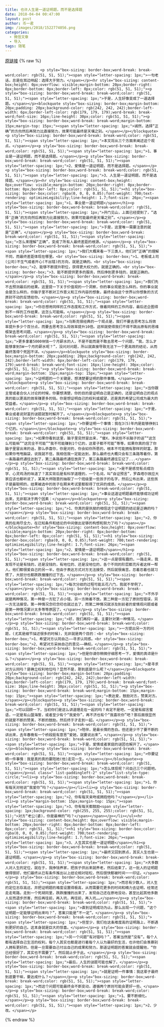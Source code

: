 ```yaml
---
title: 也许人生是一道证明题，而不是选择题
date: 2018-04-04 00:47:00
layout: post
author: 币一君
img: /images/2018/1522774056.png
categories:
  - 微信文章
  - 导入
tags: 随笔
---
```


[原链接](http://mp.weixin.qq.com/s?__biz=MzU4NjA0ODc0MQ==&amp;mid=2247484218&amp;idx=1&amp;sn=2778c7811192b1b53ceb43ac214e29a5&amp;chksm=fd8076b0caf7ffa6fd6cc3b14aae3d7d506a6ef45d9dab9fc417274b03bcdb95f2202d8a4955&amp;scene=27#wechat_redirect)
{% raw %}

                    

                    
                    
                    
                    <p style="box-sizing: border-box;word-break: break-word;color: rgb(51, 51, 51);"><span style="letter-spacing: 1px;">一句老话，总是在耳边响起：选择大于努力。</span></p><hr style="box-sizing: content-box;height: 0px;overflow: visible;margin-bottom: 20px;border-right: 0px;border-bottom: 0px;border-left: 0px;color: rgb(51, 51, 51);"><p style="box-sizing: border-box;word-break: break-word;color: rgb(51, 51, 51);"><span style="letter-spacing: 1px;">于是，人生好像变成了一道选择题。</span></p><blockquote style="box-sizing: border-box;margin-bottom: 20px;padding: 20px;background-color: rgb(242, 242, 242);border-left-width: 6px;border-left-color: rgb(179, 179, 179);word-break: break-word;font-size: 16px;line-height: 30px;color: rgb(51, 51, 51);"><p style="box-sizing: border-box;word-break: break-word;margin-bottom: 15px;margin-top: 15px;"><span style="letter-spacing: 1px;">诚然，选择“正确”的方向然后再努力比直接努力，效果可能最终是天壤之别。</span></p></blockquote><p style="box-sizing: border-box;word-break: break-word;color: rgb(51, 51, 51);"><span style="letter-spacing: 1px;">本文将从三个方面来阐述这个观点。</span></p><p style="box-sizing: border-box;word-break: break-word;color: rgb(51, 51, 51);"><span style="letter-spacing: 1px;">1、事业是一道证明题，而不是选择题。</span></p><p style="box-sizing: border-box;word-break: break-word;color: rgb(51, 51, 51);"><span style="letter-spacing: 1px;">2、爱情是一道证明题，而不是选择题。</span></p><p style="box-sizing: border-box;word-break: break-word;color: rgb(51, 51, 51);"><span style="letter-spacing: 1px;">3、人生是一道证明题，而不是选择题。</span></p><hr style="box-sizing: content-box;height: 0px;overflow: visible;margin-bottom: 20px;border-right: 0px;border-bottom: 0px;border-left: 0px;color: rgb(51, 51, 51);"><h1 style="box-sizing: border-box;color: rgba(0, 0, 0, 0.85);font-weight: 700;text-rendering: optimizeLegibility;line-height: 1.7;font-size: 26px;"><span style="letter-spacing: 1px;">1、事业是一道证明题</span></h1><p style="box-sizing: border-box;word-break: break-word;color: rgb(51, 51, 51);"><span style="letter-spacing: 1px;">开门见山，上面已经提到了，“选择‘正确’的方向然后再努力比直接努力，效果可能最终是天壤之别”。</span></p><p style="box-sizing: border-box;word-break: break-word;color: rgb(51, 51, 51);"><span style="letter-spacing: 1px;">于是，这里唯一需要注意的就是“正确”。</span></p><p style="box-sizing: border-box;word-break: break-word;color: rgb(51, 51, 51);"><span style="letter-spacing: 1px;">怎么来理解“正确”，变成了所有人最终差距的根源。</span></p><p style="box-sizing: border-box;word-break: break-word;color: rgb(51, 51, 51);"><span style="letter-spacing: 1px;">我们大概来看一下三类人，他们对“正确”的理解不同，而最终差距体现在哪里。<br style="box-sizing: border-box;">1、老板或上司(公司)不生气或者开心(不出错)的方向，就是正确的。<br style="box-sizing: border-box;">2、能够不断提升职位，获得更大权力的，就是正确的。<br style="box-sizing: border-box;">3、能不断提供更多的服务，然后挣到更多钱的，就是正确的。</span></p><p style="box-sizing: border-box;word-break: break-word;color: rgb(51, 51, 51);"><span style="letter-spacing: 1px;">我们先不去预测最后的结果。这里提一下关于价值观的一个洞察，你的事业观是怎么样的，你的事业就会是怎么样的，你脑子里不断对工作意义和工作内容的想象，最终会由这个世界以你想象的方式原封不动的反馈给你。</span></p><p style="box-sizing: border-box;word-break: break-word;color: rgb(51, 51, 51);"><span style="letter-spacing: 1px;">你总想用同样的工作态度和工作方式，做着同样的工作内容，最后还企图得到不一样的工作结果，这怎么可能嘛。</span></p><p style="box-sizing: border-box;word-break: break-word;color: rgb(51, 51, 51);"><span style="letter-spacing: 1px;">马斯克很经典的一个观点是，我们不要去思考怎么将效率提升多少个百分点，而要去思考怎么将效率提升10倍。这样就使得我们不得不跳出原有的思维框架去思考问题。</span></p><p style="box-sizing: border-box;word-break: break-word;color: rgb(51, 51, 51);"><span style="letter-spacing: 1px;">更多拿着5000块钱一个月薪水的人，不是不能而是不敢去思考一个问题，“我，怎么才能够拿到5W一个月的薪水呢？”，没问对问题，所以就直接导致无法下一个更高效的结论，从而最终落得个死因不详。</span></p><blockquote style="box-sizing: border-box;margin-bottom: 20px;padding: 20px;background-color: rgb(242, 242, 242);border-left-width: 6px;border-left-color: rgb(179, 179, 179);word-break: break-word;font-size: 16px;line-height: 30px;color: rgb(51, 51, 51);"><p style="box-sizing: border-box;word-break: break-word;margin-bottom: 15px;margin-top: 15px;"><span style="letter-spacing: 1px;">证明题的一个关键是，想清楚要证明的那件事情。</span></p></blockquote><p style="box-sizing: border-box;word-break: break-word;color: rgb(51, 51, 51);"><span style="letter-spacing: 1px;">当你跟主管或者合伙人讨论的时候，你要想清楚，你的目的是证明自己是正确的，还是证明自己的观点真的能以更高的效率赚更多的钱。你是想证明自己的权利或威望，还是真的希望公司成为最大的受益者。</span></p><p style="box-sizing: border-box;word-break: break-word;color: rgb(51, 51, 51);"><span style="letter-spacing: 1px;">于是，事业或者说财富的谜题就暂时解开了。</span></p><blockquote><p style="box-sizing: border-box;word-break: break-word;color: rgb(51, 51, 51);"><span style="letter-spacing: 1px;">你要证明一个事情：我在3(5)年内是能够挣到1个亿的。</span></p></blockquote><p style="box-sizing: border-box;word-break: break-word;color: rgb(51, 51, 51);"><span style="letter-spacing: 1px;">如果你看到这里，脑子里突然冒出来，“傻X，净说些不长脑子的话”“这怎么可能嘛”“这完全不可能”“我不可能赚到1个亿的，这辈子都不可能”等等，如果你真的信了你脑子里冒出来的话，那么恭喜你，你是对的，你会如你所愿的，根本不可能拥有那样的财富。那如果你甩甩脑袋，说我就不信，我相信我一定能达到，那么最终也大概只会有三条路等着你，第一条路最终通往达到了，第二条路最终通往放弃了，第三条路最终通往忘记了...</span></p><p style="box-sizing: border-box;word-break: break-word;color: rgb(51, 51, 51);"><span style="letter-spacing: 1px;">是不是感觉有点成功学、心灵鸡汤的味道了？其实背后是有科学道理的，一个名词，叫“自证预言”，罗森塔尔效应大家应该也都听说了，某某大师随意的抽取了一个班级里一些孩子的名字，然后公布出来，这些孩子是最聪明的，结果被选中的孩子在期末考试里都取得了优异的成绩。</span></p><p style="box-sizing: border-box;word-break: break-word;color: rgb(51, 51, 51);"><span style="letter-spacing: 1px;">事业这道证明题最终能够成功证明出来，无非取决于两个因素：</span></p><blockquote><p style="box-sizing: border-box;word-break: break-word;color: rgb(51, 51, 51);"><span style="letter-spacing: 1px;">1、你真的是执拗的相信这个证明题的结论是正确的吗？</span></p><p style="box-sizing: border-box;word-break: break-word;color: rgb(51, 51, 51);"><span style="letter-spacing: 1px;">2、你真的在用尽全力，在已知条件和结论的中间做出足够的构想和努力了吗？</span></p></blockquote><hr style="box-sizing: content-box;height: 0px;overflow: visible;margin-bottom: 20px;border-right: 0px;border-bottom: 0px;border-left: 0px;color: rgb(51, 51, 51);"><h1 style="box-sizing: border-box;color: rgba(0, 0, 0, 0.85);font-weight: 700;text-rendering: optimizeLegibility;line-height: 1.7;font-size: 26px;"><span style="letter-spacing: 1px;">2、爱情是一道证明题</span></h1><p style="box-sizing: border-box;word-break: break-word;color: rgb(51, 51, 51);"><span style="letter-spacing: 1px;">这一点是很有趣的，一路走来，我发现不论是有钱的，还是没钱的，有地位的、还是没地位的，各个不同的阶层都充斥者这样一帮人。他们都很爱自己的另一半，但由于表达方式对方无法接受，然后就很痛苦，忍着忍着也就习惯了，大部分也都跌跌撞撞的过下去。</span></p><p style="box-sizing: border-box;word-break: break-word;color: rgb(51, 51, 51);"><span style="letter-spacing: 1px;">每次分歧的过程可能五花八门，我就不举例了。</span></p><p style="box-sizing: border-box;word-break: break-word;color: rgb(51, 51, 51);"><span style="letter-spacing: 1px;">不外乎就是两种情况，第一种是一方犯了点小错，另一方揪着不放。第二种是一方犯了原则性错误，另一方无法接受。第一种情况念叨念叨也就过去了，而第二种情况就涉及到前者的爱情观问题或者是第一种情况累计太多等等原因了。</span></p><p style="box-sizing: border-box;word-break: break-word;color: rgb(51, 51, 51);"><span style="letter-spacing: 1px;">好，我们再捋一遍，主要针对第一种情况。</span></p><p style="box-sizing: border-box;word-break: break-word;color: rgb(51, 51, 51);"><span style="letter-spacing: 1px;">一方提出另一方的问题，(尤其是细节描述很多的时候)，无非就是两个目的：<br style="box-sizing: border-box;">1、希望对方认同自己——寻求认同感。<br style="box-sizing: border-box;">2、希望对方采纳自己的意见——确权。</span></p><p style="box-sizing: border-box;word-break: break-word;color: rgb(51, 51, 51);"><span style="letter-spacing: 1px;">但是你请你稍微仔细思考一下，爱情的真谛是什么？</span></p><p style="box-sizing: border-box;word-break: break-word;color: rgb(51, 51, 51);"><span style="letter-spacing: 1px;">是寻求对方认同吗？是确立权利地位吗？显然不是，那到底是什么呢？</span></p><blockquote style="box-sizing: border-box;margin-bottom: 20px;padding: 20px;background-color: rgb(242, 242, 242);border-left-width: 6px;border-left-color: rgb(179, 179, 179);word-break: break-word;font-size: 16px;line-height: 30px;color: rgb(51, 51, 51);"><p style="box-sizing: border-box;word-break: break-word;margin-bottom: 15px;margin-top: 15px;"><span style="letter-spacing: 1px;">表达爱，鼓励对方，赞美对方。</span></p></blockquote><p style="box-sizing: border-box;word-break: break-word;color: rgb(51, 51, 51);"><span style="letter-spacing: 1px;">可以回顾一下，当初你们是这么讲道理走在一起的吗？肯定不是吧，一定是有甜言蜜语，一定是有山盟海誓，或者至少有个“我爱你”，再不济也有个“我喜欢你”吧？那后面很显然的就是不断的赞美，不断的鼓励。然后终于才走到一起。</span></p><p style="box-sizing: border-box;word-break: break-word;color: rgb(51, 51, 51);"><span style="letter-spacing: 1px;">陪伴，是最长情的告白。但还是少不了要不断的讲出来，去年春晚有一个桥段挺有意思“爱她，就要说出来”。</span></p><p style="box-sizing: border-box;word-break: break-word;color: rgb(51, 51, 51);"><span style="letter-spacing: 1px;">于是，爱情或者家庭的谜团也解开了。</span></p><blockquote><p style="box-sizing: border-box;word-break: break-word;color: rgb(51, 51, 51);"><span style="letter-spacing: 1px;">你要证明一件事情：我是真的真的要陪她(他)走完一生。</span></p></blockquote><p style="box-sizing: border-box;word-break: break-word;color: rgb(51, 51, 51);"><span style="letter-spacing: 1px;">怎么体现呢？问自己三个问题吧。</span></p><ul class=" list-paddingleft-2" style="list-style-type: circle;"><li><p style="box-sizing: border-box;word-break: break-word;color: rgb(51, 51, 51);"><span style="letter-spacing: 1px;">1、你有每天对他说“我爱你”吗？</span></p></li><li><p style="box-sizing: border-box;word-break: break-word;color: rgb(51, 51, 51);"><span style="letter-spacing: 1px;">2、你有每天亲吻或拥抱他吗？</span></p></li><li><p style="margin-bottom: 15px;margin-top: 15px;"><span style="letter-spacing: 1px;">3、你有每天都鼓励<span style="letter-spacing: 1px;background-color: rgb(255, 255, 255);color: rgb(51, 51, 51);">对方“老公(婆)，你是最棒的”吗？</span></span></p></li></ul><hr style="box-sizing: content-box;height: 0px;overflow: visible;margin-bottom: 20px;border-right: 0px;border-bottom: 0px;border-left: 0px;color: rgb(51, 51, 51);"><h1 style="box-sizing: border-box;color: rgba(0, 0, 0, 0.85);font-weight: 700;text-rendering: optimizeLegibility;line-height: 1.7;font-size: 26px;"><span style="letter-spacing: 1px;">3、人生其实也是一道证明题</span></h1><p style="box-sizing: border-box;word-break: break-word;color: rgb(51, 51, 51);"><span style="letter-spacing: 1px;">最终又回到原点，其实人生也是一道证明题。</span></p><p style="box-sizing: border-box;word-break: break-word;color: rgb(51, 51, 51);"><span style="letter-spacing: 1px;">大多数人对人生的定位，就在于，我挣钱养家，把孩子供出来就养老，然后结束了。这一批人的证明题做得很好，他们最终从已有条件推出以上结论相对轻松，然后很快都被时间一一印证。</span></p><p style="box-sizing: border-box;word-break: break-word;color: rgb(51, 51, 51);"><span style="letter-spacing: 1px;">而总有少数人，对人生的定位志存高远，并把证明题的难度设置得极高，从而需要花更多的时间和精力去证明，经常还走走弯路，走到一个死胡同里，跌跌撞撞的出来了，发现自己还在原地没动，甚至比起其他多数人反而退步厉害，然后再往前，再入坑，再往前，再入坑……</span></p><p style="box-sizing: border-box;word-break: break-word;color: rgb(51, 51, 51);"><span style="letter-spacing: 1px;">直到证明成功为止。那么出现一个问题，“这个证明题一定能够证明出来吗？”，答案只能是“不一定”。</span></p><p style="box-sizing: border-box;word-break: break-word;color: rgb(51, 51, 51);"><span style="letter-spacing: 1px;">但至少，我们在这条难度高的证明路上，不断遇到更好的自己。这本身就是巨大的惊喜。</span></p><p style="box-sizing: border-box;word-break: break-word;color: rgb(51, 51, 51);"><span style="letter-spacing: 1px;">另一个问题“有对错吗？”，答案当然是“没有”。每个人都有选择自己生活的权利，每个人其实也都是进行着每个人认为最好的生活，也许他们会羡慕别人拥有更好的，但是一旦需要自己付出自己的成果和努力，那道证明题的答案就会提醒他，“你已经很好了，其实也不需要了”。然后就止步于此。</span></p><p style="box-sizing: border-box;word-break: break-word;color: rgb(51, 51, 51);"><span style="letter-spacing: 1px;">最后，人生的谜题可能也解了。</span></p><p style="box-sizing: border-box;word-break: break-word;color: rgb(51, 51, 51);"><span style="letter-spacing: 1px;">就是证明一件事情：我这辈子最终到底要干嘛，要达成什么？</span></p><p style="box-sizing: border-box;word-break: break-word;color: rgb(51, 51, 51);"><span style="letter-spacing: 1px;">而这个问题可能最终会不断变动，遵循两个原则可能会更好一些。</span></p><p style="box-sizing: border-box;word-break: break-word;color: rgb(51, 51, 51);"><span style="letter-spacing: 1px;">1、要不断细化。</span></p><p style="box-sizing: border-box;word-break: break-word;color: rgb(51, 51, 51);"><span style="letter-spacing: 1px;">2、少改。</span></p>
                
{% endraw %}
